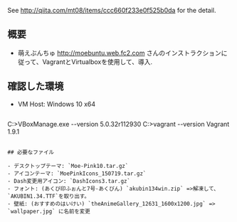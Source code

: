 See http://qiita.com/mt08/items/ccc660f233e0f525b0da for the detail.

## 概要
- 萌えぶんちゅ http://moebuntu.web.fc2.com さんのインストラクションに従って、VagrantとVirtualboxを使用して、導入.

## 確認した環境
- VM Host: Windows 10 x64 

    ```
C:\>VBoxManage.exe --version
5.0.32r112930
C:\>vagrant --version
Vagrant 1.9.1
```

## 必要なファイル

- デスクトップテーマ: `Moe-Pink10.tar.gz`
- アイコンテーマ: `MoePinkIcons_150719.tar.gz`
- Dash変更用アイコン: `DashIcons3.tar.gz`
- フォント: (あくび印ふぉんと7号-あくびん) `akubin134win.zip` =>解凍して、`AKUBIN1.34.TTF`を取り出す。
- 壁紙: (おすすめのはいけい) `theAnimeGallery_12631_1600x1200.jpg` => `wallpaper.jpg` に名前を変更

    
